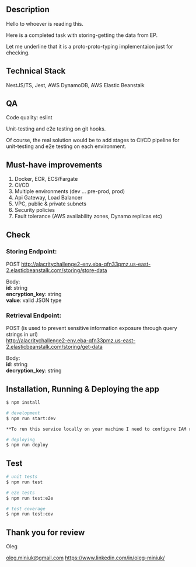 ## Description

Hello to whoever is reading this.

Here is a completed task with storing-getting the data from EP.

Let me underline that it is a proto-proto-typing implementaion just for checking.

## Technical Stack
NestJS/TS, Jest, AWS DynamoDB, AWS Elastic Beanstalk

## QA
Code quality: eslint

Unit-testing and e2e testing on git hooks.

Of course, the real solution would be to add stages to CI/CD pipeline for unit-testing and e2e testing on each environment.

## Must-have improvements

1) Docker, ECR, ECS/Fargate
2) CI/CD
3) Multiple environments (dev ... pre-prod, prod)
3) Api Gateway, Load Balancer
4) VPC, public & private subnets
5) Security policies
6) Fault tolerance (AWS availability zones, Dynamo replicas etc)

## Check

### Storing Endpoint:

POST 
http://alacritychallenge2-env.eba-qfn33pmz.us-east-2.elasticbeanstalk.com/storing/store-data

Body:\
**id**: string\
**encryption_key**: string\
**value**: valid JSON type

### Retrieval Endpoint:

POST (is used to prevent sensitive information exposure through query strings in url)\
http://alacritychallenge2-env.eba-qfn33pmz.us-east-2.elasticbeanstalk.com/storing/get-data

Body:\
**id**: string\
**decryption_key**: string


## Installation, Running & Deploying the app

```bash
$ npm install

# development
$ npm run start:dev

**To run this service locally on your machine I need to configure IAM role for you in my AWS account**

# deploying
$ npm run deploy
```

## Test

```bash
# unit tests
$ npm run test

# e2e tests
$ npm run test:e2e

# test coverage
$ npm run test:cov
```

## Thank you for review
Oleg

oleg.miniuk@gmail.com
https://www.linkedin.com/in/oleg-miniuk/
